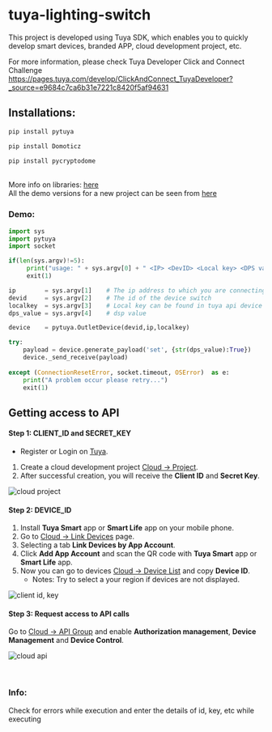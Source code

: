 # tuya-lighting-switch

This project is developed using Tuya SDK, which enables you to quickly develop smart devices, branded APP, cloud development project, etc.

For more information, please check Tuya Developer Click and Connect Challenge https://pages.tuya.com/develop/ClickAndConnect_TuyaDeveloper?_source=e9684c7ca6b31e7221c8420f5af94631
 
 <h2>Installations:</h2>
 
 
```python
pip install pytuya  
```

```python
pip install Domoticz 
```

```python
pip install pycryptodome 
```
<br>
More info on libraries: <a href="https://github.com/clach04/python-tuya">here</a><br>
All the demo versions for a new project can be seen from <a href="https://developer.tuya.com/en/demo/tutorials">here</a><br>

<h3>Demo:</h3>

```python
import sys
import pytuya
import socket

if(len(sys.argv)!=5):
 	 print("usage: " + sys.argv[0] + " <IP> <DevID> <Local key> <DPS value>")
	 exit(1)

ip        = sys.argv[1]    # The ip address to which you are connecting the bulb with
devid     = sys.argv[2]	   # The id of the device switch
localkey  = sys.argv[3]    # Local key can be found in tuya api device info
dps_value = sys.argv[4]    # dsp value

device    = pytuya.OutletDevice(devid,ip,localkey)

try:
	payload = device.generate_payload('set', {str(dps_value):True})
	device._send_receive(payload)
	
except (ConnectionResetError, socket.timeout, OSError)  as e:
	print("A problem occur please retry...")
	exit(1)
```

## Getting access to API
#### Step 1: CLIENT_ID and SECRET_KEY
- Register or Login on <a href="https://auth.tuya.com" target="_blanck">Tuya</a>.
1. Create a cloud development project <a href="https://iot.tuya.com/cloud" target="_blanck">Cloud -> Project</a>.
2. After successful creation, you will receive the **Client ID** and **Secret Key**.

![cloud project](https://user-images.githubusercontent.com/87131635/124926339-0a829180-e01b-11eb-887c-d79b2018f5a4.PNG)

#### Step 2: DEVICE_ID
1. Install **Tuya Smart** app or **Smart Life** app on your mobile phone.
2. Go to <a href="https://iot.tuya.com/cloud/appinfo/cappId/device" target="_blanck">Cloud -> Link Devices</a> page.
3. Selecting a tab **Link Devices by App Account**.
4. Click **Add App Account** and scan the QR code with **Tuya Smart** app or **Smart Life** app.
5. Now you can go to devices <a href="https://iot.tuya.com/cloud/appinfo/cappId/deviceList" target="_blanck">Cloud -> Device List</a> and copy **Device ID**.
    * Notes: Try to select a your region if devices are not displayed.

![client id, key](https://user-images.githubusercontent.com/87131635/124926387-18d0ad80-e01b-11eb-8b23-c41ccf96f799.PNG)

#### Step 3: Request access to API calls
Go to <a href="https://iot.tuya.com/cloud/appinfo/cappId/setting" target="_blanck">Cloud -> API Group</a> and enable **Authorization management**, **Device Management** and **Device Control**.

![cloud api](https://user-images.githubusercontent.com/87131635/124926553-4a497900-e01b-11eb-8a95-aa7ec9ba504e.PNG)


<br>
<h3>Info:</h3>
Check for errors while execution and enter the details of id, key, etc while executing



